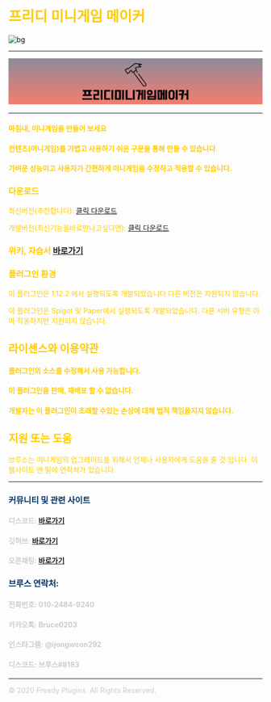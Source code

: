 # <font color='#FFCC00'>프리디 미니게임 메이커</font>

![bg](#003366)

---

![image](FreedyMinigameMaker.png)

***

#### <font color='#FFCC00'>마침내, 미니게임을 만들어 보세요</font>

#### <font color='#FFCC00'>컨텐츠(미니게임)를 가볍고 사용하기 쉬운 구문을 통해 만들 수 있습니다.</font>

#### <font color='#FFCC00'>가벼운 성능이고 사용자가 간편하게 미니게임을 수정하고 적용할 수 있습니다.</font>

### <font color='#FFCC00'>다운로드</font>
<font color='#FFCC00'>최신버전(추천합니다):</font> [클릭 다운로드](https://github.com/FreedyPlugins/FreedyMinigameMaker/releases/latest/download/FreedyMinigameMaker.jar)

<font color='#FFCC00'>개발버전(최신기능을바로만나고싶다면):</font> [클릭 다운로드](https://github.com/FreedyPlugins/FreedyMinigameMaker/raw/master/FreedyMinigameMaker.jar)

### <font color='#FFCC00'>위키, 자습서</font> [바로가기](./FreedyMinigameMakerWiki)

### <font color='#FFCC00'>플러그인 환경</font>

<font color='#FFCC00'>이 플러그인은 1.12.2 에서 실행되도록 개발되었습니다 다른 버전은 지원되지 않습니다.</font>  

<font color='#FFCC00'>이 플러그인은 Spigot 및 Paper에서 실행되도록 개발되었습니다. 다른 서버 유형은 아마 작동하지만 지원되지 않습니다.</font>  

## <font color='#FFCC00'>라이센스와 이용약관</font>

#### <font color='#FFCC00'>플러그인의 소스를 수정해서 사용 가능합니다.</font>

#### <font color='#FFCC00'>이 플러그인을 판매, 재배포 할 수 없습니다.</font>

#### <font color='#FFCC00'>개발자는 이 플러그인이 초래할 수있는 손상에 대해 법적 책임을지지 않습니다.</font>

## <font color='#FFCC00'>지원 또는 도움</font>
<font color='#FFCC00'>브루스는 미니게임의 업그레이드를 위해서 언제나 사용자에게 도움을 줄 것 입니다. 이 웹사이트 맨 밑에 연락처가 있습니다.</font>

***

### <font color='#003366'>커뮤니티 및 관련 사이트</font>

#### <font color='#CCCCCC'>디스코드: </font> [바로가기](https://discord.gg/xej5Ut3)
#### <font color='#CCCCCC'>깃허브: </font> [바로가기](https://github.com/FreedyPlugins)
#### <font color='#CCCCCC'>오픈채팅: </font> [바로가기](https://open.kakao.com/o/gzol3Qeb)  


### <font color='#003366'>브루스 연락처:</font>  

#### <font color='#CCCCCC'>전화번호: 010-2484-9240</font>  
#### <font color='#CCCCCC'>카카오톡: Bruce0203</font>  
#### <font color='#CCCCCC'>인스타그램: @ijongweon292</font>  
#### <font color='#CCCCCC'>디스코드: 브루스#8183</font>  

***

<font color='#CCCCCC'>© 2020 Freedy Plugins. All Rights Reserved.</font>
